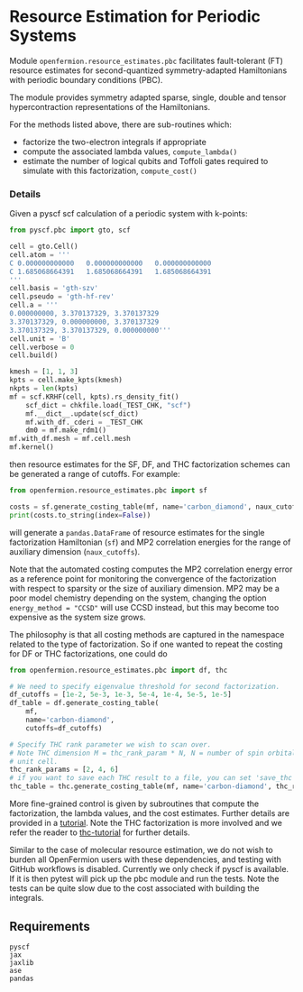 # Resource Estimation for Periodic Systems 

Module `openfermion.resource_estimates.pbc` facilitates fault-tolerant (FT) resource estimates for second-quantized symmetry-adapted Hamiltonians with periodic boundary conditions (PBC).

The module provides symmetry adapted sparse, single, double and tensor hypercontraction representations of the Hamiltonians. 

For the methods listed above, there are sub-routines which:
* factorize the two-electron integrals if appropriate
* compute the associated lambda values, `compute_lambda()`
* estimate the number of logical qubits and Toffoli gates required to simulate with this factorization, `compute_cost()`

### Details

Given a pyscf scf calculation of a periodic system with k-points:

```python
from pyscf.pbc import gto, scf

cell = gto.Cell()
cell.atom = '''
C 0.000000000000   0.000000000000   0.000000000000
C 1.685068664391   1.685068664391   1.685068664391
'''
cell.basis = 'gth-szv'
cell.pseudo = 'gth-hf-rev'
cell.a = '''
0.000000000, 3.370137329, 3.370137329
3.370137329, 0.000000000, 3.370137329
3.370137329, 3.370137329, 0.000000000'''
cell.unit = 'B'
cell.verbose = 0
cell.build()

kmesh = [1, 1, 3]
kpts = cell.make_kpts(kmesh)
nkpts = len(kpts)
mf = scf.KRHF(cell, kpts).rs_density_fit()
    scf_dict = chkfile.load(_TEST_CHK, "scf")
    mf.__dict__.update(scf_dict)
    mf.with_df._cderi = _TEST_CHK
    dm0 = mf.make_rdm1()
mf.with_df.mesh = mf.cell.mesh
mf.kernel()
```

then resource estimates for the SF, DF, and THC factorization schemes can be generated a range of cutoffs. For example:

```python
from openfermion.resource_estimates.pbc import sf

costs = sf.generate_costing_table(mf, name='carbon_diamond', naux_cutoffs=[20,25,30,35,40,45,50])
print(costs.to_string(index=False))
```
will generate a `pandas.DataFrame` of resource estimates for the single factorization Hamiltonian (`sf`) and MP2 correlation energies for the range of auxiliary dimension (`naux_cutoffs`).


Note that the automated costing computes the MP2 correlation energy error as a reference point for monitoring the convergence of the factorization with respect to sparsity or the size of auxiliary dimension. MP2 may be a poor model chemistry depending on the system, changing the option `energy_method = "CCSD"` will use CCSD instead, but this may become too expensive as the system size grows.

The philosophy is that all costing methods are captured in the namespace related to the type of factorization. So if one wanted to repeat the costing for DF or THC factorizations, one could do 

```python
from openfermion.resource_estimates.pbc import df, thc

# We need to specify eigenvalue threshold for second factorization.
df_cutoffs = [1e-2, 5e-3, 1e-3, 5e-4, 1e-4, 5e-5, 1e-5]
df_table = df.generate_costing_table(
    mf,
    name='carbon-diamond',
    cutoffs=df_cutoffs)

# Specify THC rank parameter we wish to scan over.
# Note THC dimension M = thc_rank_param * N, N = number of spin orbitals in the
# unit cell. 
thc_rank_params = [2, 4, 6]
# if you want to save each THC result to a file, you can set 'save_thc' to True
thc_table = thc.generate_costing_table(mf, name='carbon-diamond', thc_rank_params=thc_rank_params) 
```

More fine-grained control is given by subroutines that compute the factorization, the lambda values, and the cost estimates.
Further details are provided in a [tutorial](./notebooks/resource_estimates.ipynb). Note the THC factorization is more involved and we refer the reader to [thc-tutorial](./notebooks/isdf.ipynb) for further details.

Similar to the case of molecular resource estimation, we do not wish to burden all OpenFermion users with these dependencies, and testing with GitHub workflows is disabled. Currently we only check if pyscf is available. If it is then pytest will pick up the pbc module and run the tests. Note the tests can be quite slow due to the cost associated with building the integrals.

## Requirements

```
pyscf
jax
jaxlib
ase
pandas
```